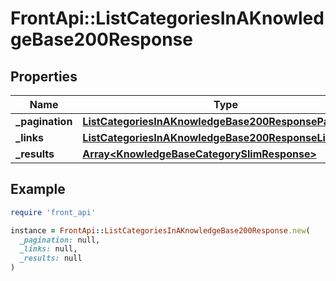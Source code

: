 # FrontApi::ListCategoriesInAKnowledgeBase200Response

## Properties

| Name | Type | Description | Notes |
| ---- | ---- | ----------- | ----- |
| **_pagination** | [**ListCategoriesInAKnowledgeBase200ResponsePagination**](ListCategoriesInAKnowledgeBase200ResponsePagination.md) |  | [optional] |
| **_links** | [**ListCategoriesInAKnowledgeBase200ResponseLinks**](ListCategoriesInAKnowledgeBase200ResponseLinks.md) |  | [optional] |
| **_results** | [**Array&lt;KnowledgeBaseCategorySlimResponse&gt;**](KnowledgeBaseCategorySlimResponse.md) |  | [optional] |

## Example

```ruby
require 'front_api'

instance = FrontApi::ListCategoriesInAKnowledgeBase200Response.new(
  _pagination: null,
  _links: null,
  _results: null
)
```

